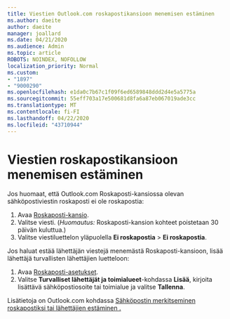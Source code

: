 ```yaml
---
title: Viestien Outlook.com roskapostikansioon menemisen estäminen
ms.author: daeite
author: daeite
manager: joallard
ms.date: 04/21/2020
ms.audience: Admin
ms.topic: article
ROBOTS: NOINDEX, NOFOLLOW
localization_priority: Normal
ms.custom:
- "1897"
- "9000290"
ms.openlocfilehash: e1da0c7b67c1f09f6ed6589848ddd2d4e5a5775a
ms.sourcegitcommit: 55eff703a17e500681d8fa6a87eb067019ade3cc
ms.translationtype: MT
ms.contentlocale: fi-FI
ms.lasthandoff: 04/22/2020
ms.locfileid: "43710944"
---
```

# <a name="stop-messages-from-going-to-your-junk-email-folder"></a>Viestien roskapostikansioon menemisen estäminen

Jos huomaat, että Outlook.com Roskaposti-kansiossa olevan sähköpostiviestin roskaposti ei ole roskapostia:

1. Avaa [Roskaposti-kansio](https://outlook.live.com/mail/junkemail).
1. Valitse viesti. (*Huomautus:* Roskaposti-kansion kohteet poistetaan 30 päivän kuluttua.)
1. Valitse viestiluettelon yläpuolella **Ei roskapostia** > **Ei roskapostia**.

Jos haluat estää lähettäjän viestejä menemästä Roskaposti-kansioon, lisää lähettäjä turvallisten lähettäjien luetteloon:

1. Avaa [Roskaposti-asetukset](https://go.microsoft.com/fwlink/?linkid=2035804).
1. Valitse **Turvalliset lähettäjät ja toimialueet**-kohdassa **Lisää**, kirjoita lisättävä sähköpostiosoite tai toimialue ja valitse **Tallenna**.

Lisätietoja on Outlook.com kohdassa [Sähköpostin merkitseminen roskapostiksi tai lähettäjien estäminen .](https://support.office.com/article/a3ece97b-82f8-4a5e-9ac3-e92fa6427ae4?wt.mc_id=Office_Outlook_com_Alchemy)
